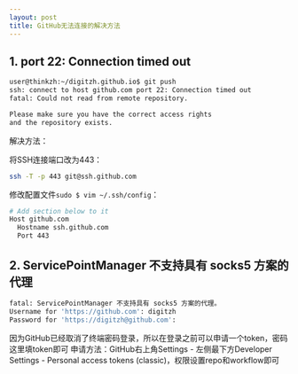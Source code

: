 ```yaml
---
layout: post
title: GitHub无法连接的解决方法
---
```


## 1. port 22: Connection timed out

```sh
user@thinkzh:~/digitzh.github.io$ git push
ssh: connect to host github.com port 22: Connection timed out
fatal: Could not read from remote repository.

Please make sure you have the correct access rights
and the repository exists.
```

解决方法：

将SSH连接端口改为443：
```sh
ssh -T -p 443 git@ssh.github.com
```

修改配置文件`sudo $ vim ~/.ssh/config`：
```sh
# Add section below to it
Host github.com
  Hostname ssh.github.com
  Port 443
```

## 2. ServicePointManager 不支持具有 socks5 方案的代理

```sh
fatal: ServicePointManager 不支持具有 socks5 方案的代理。
Username for 'https://github.com': digitzh
Password for 'https://digitzh@github.com':
```
因为GitHub已经取消了终端密码登录，所以在登录之前可以申请一个token，密码这里填token即可
申请方法：GitHub右上角Settings - 左侧最下方Developer Settings - Personal access tokens (classic)，权限设置repo和workflow即可
